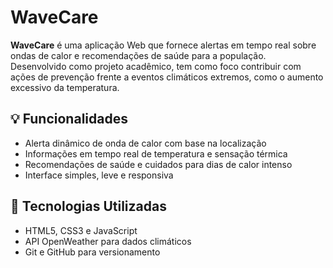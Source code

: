# WaveCare

**WaveCare** é uma aplicação Web que fornece alertas em tempo real sobre ondas de calor e recomendações de saúde para a população.  
Desenvolvido como projeto acadêmico, tem como foco contribuir com ações de prevenção frente a eventos climáticos extremos, como o aumento excessivo da temperatura.

## 💡 Funcionalidades

- Alerta dinâmico de onda de calor com base na localização
- Informações em tempo real de temperatura e sensação térmica
- Recomendações de saúde e cuidados para dias de calor intenso
- Interface simples, leve e responsiva

## 🚀 Tecnologias Utilizadas

- HTML5, CSS3 e JavaScript
- API OpenWeather para dados climáticos
- Git e GitHub para versionamento
